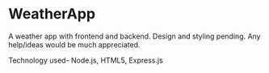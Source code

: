 # WeatherApp
A weather app with frontend and backend. Design and styling pending. Any help/ideas would be much appreciated.

Technology used- Node.js, HTML5, Express.js
